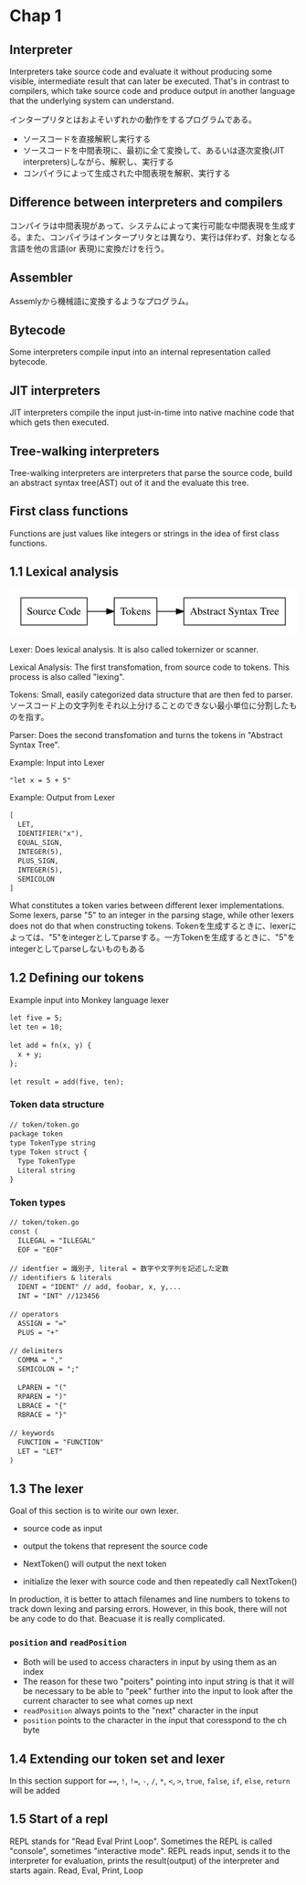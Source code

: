 # Chap 1
## Interpreter
Interpreters take source code and evaluate it without producing some visible, intermediate result that can later be executed. That's in contrast to compilers, which take source code and produce output in another language that the underlying system can understand.

インタープリタとはおよそいずれかの動作をするプログラムである。

- ソースコードを直接解釈し実行する
- ソースコードを中間表現に、最初に全て変換して、あるいは逐次変換(JIT interpreters)しながら、解釈し、実行する
- コンパイラによって生成された中間表現を解釈、実行する

## Difference between interpreters and compilers
コンパイラは中間表現があって、システムによって実行可能な中間表現を生成する。また、コンパイラはインタープリタとは異なり、実行は伴わず、対象となる言語を他の言語(or 表現)に変換だけを行う。

## Assembler
Assemlyから機械語に変換するようなプログラム。

## Bytecode
Some interpreters compile input into an internal representation called bytecode.

## JIT interpreters
JIT interpreters compile the input just-in-time into native machine code that which gets then executed.

## Tree-walking interpreters
Tree-walking interpreters are interpreters that parse the source code, build an abstract syntax tree(AST) out of it and the evaluate this tree.

## First class functions
Functions are just values like integers or strings in the idea of first class functions.

## 1.1 Lexical analysis
<img src="./images/1.png">

Lexer: Does lexical analysis. It is also called tokernizer or scanner.

Lexical Analysis: The first transfomation, from source code to tokens. This process is also called "lexing".

Tokens: Small, easily categorized data structure that are then fed to parser. ソースコード上の文字列をそれ以上分けることのできない最小単位に分割したものを指す。

Parser: Does the second transfomation and turns the tokens in "Abstract Syntax Tree".

Example: Input into Lexer

```
"let x = 5 + 5"
```

Example: Output from Lexer

```
[
  LET,
  IDENTIFIER("x"),
  EQUAL_SIGN,
  INTEGER(5),
  PLUS_SIGN,
  INTEGER(5),
  SEMICOLON
]
```

What constitutes  a token varies between different lexer implementations. Some lexers, parse "5" to an integer in the parsing stage, while other lexers does not do that when constructing tokens. Tokenを生成するときに、lexerによっては、"5"をintegerとしてparseする。一方Tokenを生成するときに、"5"をintegerとしてparseしないものもある

## 1.2 Defining our tokens
Example input into Monkey language lexer

```
let five = 5;
let ten = 10;

let add = fn(x, y) {
  x + y;
};

let result = add(five, ten);
```

### Token data structure

```
// token/token.go
package token
type TokenType string
type Token struct {
  Type TokenType
  Literal string
}
```

### Token types

```
// token/token.go
const (
  ILLEGAL = "ILLEGAL"
  EOF = "EOF"

// identfier = 識別子, literal = 数字や文字列を記述した定数
// identifiers & literals
  IDENT = "IDENT" // add, foobar, x, y,...
  INT = "INT" //123456

// operators
  ASSIGN = "="
  PLUS = "+"

// delimiters
  COMMA = ","
  SEMICOLON = ";"

  LPAREN = "("
  RPAREN = ")"
  LBRACE = "{"
  RBRACE = "}"

// keywords
  FUNCTION = "FUNCTION"
  LET = "LET"
)
```

## 1.3 The lexer
Goal of this section is to wirite our own lexer.

- source code as input
- output the tokens that represent the source code

- NextToken() will output the next token
- initialize the lexer with source code and then repeatedly call NextToken()

In production, it is better to attach filenames and line numbers to tokens to track down lexing and parsing errors. However, in this book, there will not be any code to do that. Beacuase it is really complicated.

### `position` and `readPosition`
- Both will be used to access characters in input by using them as an index
- The reason for these two "poiters" pointing into input string is that it will be necessary to be able to "peek" further into the input to look after the current character to see what comes up next
- `readPosition` always points to the "next" character in the input
- `position` points to the character in the input that coresspond to the ch byte

## 1.4 Extending our token set and lexer
In this section support for `==`, `!`, `!=`, `-`, `/`, `*`, `<`, `>`, `true`, `false`, `if`, `else`, `return` will be added

## 1.5 Start of a repl
REPL stands for "Read Eval Print Loop". Sometimes the REPL is called "console", sometimes "interactive mode". REPL reads input, sends it to the interpreter for evaluation, prints the result(output) of the interpreter and starts again. Read, Eval, Print, Loop
